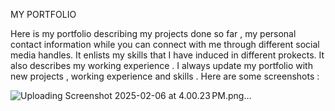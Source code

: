MY PORTFOLIO

Here is my portfolio describing my projects done so far , my personal contact information while you can connect with me through different social media handles. It enlists my skills that I have induced in different prokects. It also describes my working experience . I always update my portfolio with new projects , working experience and skills . Here are some screenshots :

![Uploading Screenshot 2025-02-06 at 4.00.23 PM.png…]()
